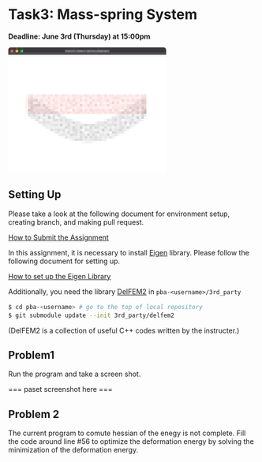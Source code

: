 # Task3: Mass-spring System

**Deadline: June 3rd (Thursday) at 15:00pm**

![preview](preview.png)

## Setting Up

Please take a look at the following document for environment setup, creating branch, and making pull request.

[How to Submit the Assignment](../doc/submit.md)

In this assignment, it is necessary to install [Eigen](https://eigen.tuxfamily.org/index.php?title=Main_Page) library. 
Please follow the following document for setting up.    

[How to set up the Eigen Library](../doc/setup_eigen.md)  


Additionally, you need the library [DelFEM2](https://github.com/nobuyuki83/delfem2) in `pba-<username>/3rd_party` 

```bash
$ cd pba-<username> # go to the top of local repository
$ git submodule update --init 3rd_party/delfem2
```

(DelFEM2 is a collection of useful C++ codes written by the instructer.)



## Problem1

Run the program and take a screen shot.

=== paset screenshot here ===



## Problem 2

The current program to comute hessian of the enegy is not complete. 
Fill the code around line #56 to optimize the deformation energy by solving the minimization of the deformation energy. 











